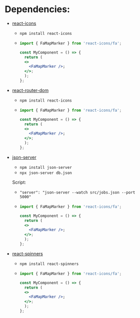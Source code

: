 # Dependencies:

- <a href='https://react-icons.github.io/react-icons/'>react-icons</a>

  - <code>npm install react-icons</code>
  - ```jsx
    import { FaMapMarker } from 'react-icons/fa';

    const MyComponent = () => {
      return (
      <>
        <FaMapMarker />;
      </>;
      );
    };
    ```

- <a href='https://www.npmjs.com/package/react-router-dom'>react-router-dom</a>

  - <code>npm install react-icons</code>
  - ```jsx
    import { FaMapMarker } from 'react-icons/fa';

    const MyComponent = () => {
      return (
      <>
        <FaMapMarker />;
      </>;
      );
    };
    ```

- <a href='https://www.npmjs.com/package/json-server'>json-server</a>

  - <code>npm install json-server</code>
  - <code>npx json-server db.json</code>

  Script:

  - <code>"server": "json-server --watch src/jobs.json --port 5000"</code>
  - ```jsx
    import { FaMapMarker } from 'react-icons/fa';

    const MyComponent = () => {
      return (
      <>
        <FaMapMarker />;
      </>;
      );
    };
    ```

- <a href='https://www.npmjs.com/package/react-spinners'>react-spinners</a>

  - <code>npm install react-spinners</code>
  - ```jsx
    import { FaMapMarker } from 'react-icons/fa';

    const MyComponent = () => {
      return (
      <>
        <FaMapMarker />;
      </>;
      );
    };
    ```

